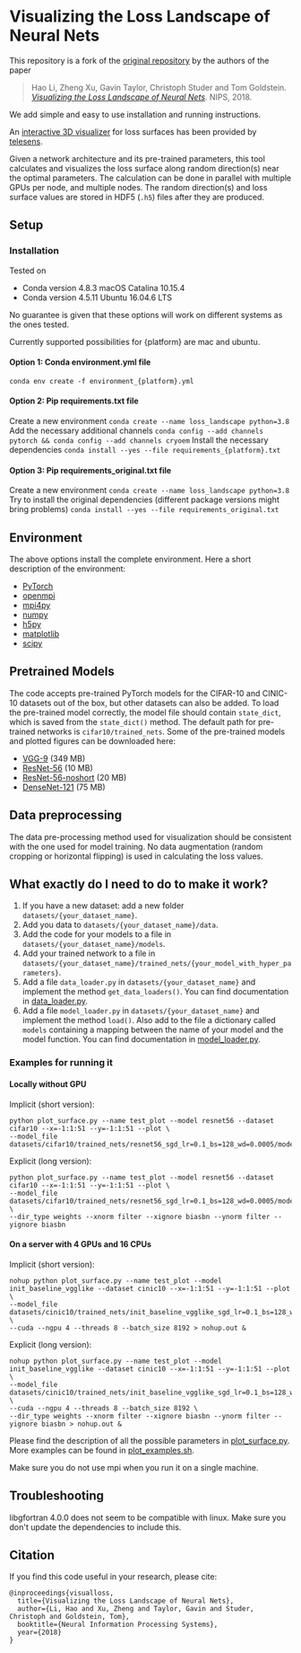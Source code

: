 # Visualizing the Loss Landscape of Neural Nets

This repository is a fork of the [original repository](https://github.com/tomgoldstein/loss-landscape) by the authors of the paper
> Hao Li, Zheng Xu, Gavin Taylor, Christoph Studer and Tom Goldstein. [*Visualizing the Loss Landscape of Neural Nets*](https://arxiv.org/abs/1712.09913). NIPS, 2018.

We add simple and easy to use installation and running instructions.


An [interactive 3D visualizer](http://www.telesens.co/loss-landscape-viz/viewer.html) for loss surfaces has been provided by [telesens](http://www.telesens.co/2019/01/16/neural-network-loss-visualization/).

Given a network architecture and its pre-trained parameters, this tool calculates and visualizes the loss surface along random direction(s) near the optimal parameters.
The calculation can be done in parallel with multiple GPUs per node, and multiple nodes.
The random direction(s) and loss surface values are stored in HDF5 (`.h5`) files after they are produced.

## Setup

### Installation

Tested on 
- Conda version 4.8.3 macOS Catalina 10.15.4
- Conda version 4.5.11 Ubuntu 16.04.6 LTS

No guarantee is given that these options will work on different systems as the ones tested.

Currently supported possibilities for {platform} are mac and ubuntu.

#### Option 1: Conda environment.yml file
``conda env create -f environment_{platform}.yml``

#### Option 2: Pip requirements.txt file
Create a new environment
``conda create --name loss_landscape python=3.8``
Add the necessary additional channels
``conda config --add channels pytorch && conda config --add channels cryoem``
Install the necessary dependencies
``conda install --yes --file requirements_{platform}.txt``

#### Option 3:  Pip requirements_original.txt file
Create a new environment
``conda create --name loss_landscape python=3.8``
Try to install the original dependencies (different package versions might bring problems)
``conda install --yes --file requirements_original.txt``

## Environment
The above options install the complete environment. Here a short description of the environment:
- [PyTorch](https://pytorch.org/)
- [openmpi](https://www.open-mpi.org/)
- [mpi4py](https://mpi4py.scipy.org/docs/usrman/install.html)
- [numpy](https://docs.scipy.org/doc/numpy/user/quickstart.html)  
- [h5py](http://docs.h5py.org/en/stable/build.html#install)
- [matplotlib](https://matplotlib.org/users/installing.html)
- [scipy](https://www.scipy.org/install.html)

## Pretrained Models
The code accepts pre-trained PyTorch models for the CIFAR-10 and CINIC-10 datasets out of the box, but other datasets can also be added.
To load the pre-trained model correctly, the model file should contain `state_dict`, which is saved from the `state_dict()` method.
The default path for pre-trained networks is `cifar10/trained_nets`.
Some of the pre-trained models and plotted figures can be downloaded here:
- [VGG-9](https://drive.google.com/open?id=1jikD79HGbp6mN1qSGojsXOZEM5VAq3tH) (349 MB)
- [ResNet-56](https://drive.google.com/a/cs.umd.edu/file/d/12oxkvfaKcPyyHiOevVNTBzaQ1zAFlNPX/view?usp=sharing) (10 MB)
- [ResNet-56-noshort](https://drive.google.com/a/cs.umd.edu/file/d/1eUvYy3HaiCVHTzi3MHEZGgrGOPACLMkR/view?usp=sharing) (20 MB)
- [DenseNet-121](https://drive.google.com/a/cs.umd.edu/file/d/1oU0nDFv9CceYM4uW6RcOULYS-rnWxdVl/view?usp=sharing) (75 MB)

## Data preprocessing
The data pre-processing method used for visualization should be consistent with the one used for model training.
No data augmentation (random cropping or horizontal flipping) is used in calculating the loss values.

## What exactly do I need to do to make it work?

1. If you have a new dataset: add a new folder ``datasets/{your_dataset_name}``.
2. Add you data to ``datasets/{your_dataset_name}/data``.
3. Add the code for your models to a file in ``datasets/{your_dataset_name}/models``.
4. Add your trained network to a file in ``datasets/{your_dataset_name}/trained_nets/{your_model_with_hyper_parameters}``.
5. Add a file ``data_loader.py`` in ``datasets/{your_dataset_name}`` and implement the method ``get_data_loaders()``. You can find documentation in [data_loader.py](datasets/cifar10/data_loader.py).
6. Add a file ``model_loader.py`` in ``datasets/{your_dataset_name}`` and implement the method ``load()``. Also add to the file a dictionary called ``models`` containing a mapping between the name of your model and the model function. You can find documentation in [model_loader.py](datasets/cifar10/model_loader.py).


### Examples for running it
#### Locally without GPU

Implicit (short version):
```shell script
python plot_surface.py --name test_plot --model resnet56 --dataset cifar10 --x=-1:1:51 --y=-1:1:51 --plot \
--model_file datasets/cifar10/trained_nets/resnet56_sgd_lr=0.1_bs=128_wd=0.0005/model_300.t7
```

Explicit (long version):
```shell script
python plot_surface.py --name test_plot --model resnet56 --dataset cifar10 --x=-1:1:51 --y=-1:1:51 --plot \
--model_file datasets/cifar10/trained_nets/resnet56_sgd_lr=0.1_bs=128_wd=0.0005/model_300.t7 \
--dir_type weights --xnorm filter --xignore biasbn --ynorm filter --yignore biasbn
```

#### On a server with 4 GPUs and 16 CPUs 
Implicit (short version):
```shell script
nohup python plot_surface.py --name test_plot --model init_baseline_vgglike --dataset cinic10 --x=-1:1:51 --y=-1:1:51 --plot \
--model_file datasets/cinic10/trained_nets/init_baseline_vgglike_sgd_lr=0.1_bs=128_wd=0.0005_mom=0.9_save_epoch=1_ngpu=4/model_10.t7 \
--cuda --ngpu 4 --threads 8 --batch_size 8192 > nohup.out &
```

Explicit (long version):
```shell script
nohup python plot_surface.py --name test_plot --model init_baseline_vgglike --dataset cinic10 --x=-1:1:51 --y=-1:1:51 --plot \
--model_file datasets/cinic10/trained_nets/init_baseline_vgglike_sgd_lr=0.1_bs=128_wd=0.0005_mom=0.9_save_epoch=1_ngpu=4/model_10.t7 \
--cuda --ngpu 4 --threads 8 --batch_size 8192 \
--dir_type weights --xnorm filter --xignore biasbn --ynorm filter --yignore biasbn > nohup.out &
```

Please find the description of all the possible parameters in [plot_surface.py](plot_surface.py).
More examples can be found in [plot_examples.sh](script/plot_examples.sh).

Make sure you do not use mpi when you run it on a single machine.

## Troubleshooting

libgfortran 4.0.0 does not seem to be compatible with linux. 
Make sure you don't update the dependencies to include this.

## Citation
If you find this code useful in your research, please cite:

```
@inproceedings{visualloss,
  title={Visualizing the Loss Landscape of Neural Nets},
  author={Li, Hao and Xu, Zheng and Taylor, Gavin and Studer, Christoph and Goldstein, Tom},
  booktitle={Neural Information Processing Systems},
  year={2018}
}
```
